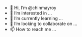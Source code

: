 - 👋 Hi, I’m @chinmayroy
- 👀 I’m interested in ...
- 🌱 I’m currently learning ...
- 💞️ I’m looking to collaborate on ...
- 📫 How to reach me ...

<!---
chinmayroy/chinmayroy is a ✨ special ✨ repository because its `README.md` (this file) appears on your GitHub profile.
You can click the Preview link to take a look at your changes.
--->
